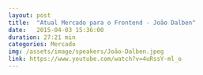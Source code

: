 ```yaml
---
layout: post
title:  "Atual Mercado para o Frontend - João Dalben"
date:   2015-04-03 15:36:00
duration: 27:21 min
categories: Mercado
img: /assets/image/speakers/João-Dalben.jpeg
link: https://www.youtube.com/watch?v=4uRssY-ml_o
---
```

